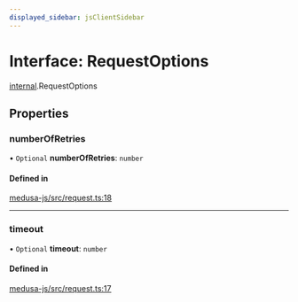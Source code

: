 ```yaml
---
displayed_sidebar: jsClientSidebar
---
```


# Interface: RequestOptions

[internal](../modules/internal.md).RequestOptions

## Properties

### numberOfRetries

• `Optional` **numberOfRetries**: `number`

#### Defined in

[medusa-js/src/request.ts:18](https://github.com/medusajs/medusa/blob/0b0d50b47/packages/medusa-js/src/request.ts#L18)

___

### timeout

• `Optional` **timeout**: `number`

#### Defined in

[medusa-js/src/request.ts:17](https://github.com/medusajs/medusa/blob/0b0d50b47/packages/medusa-js/src/request.ts#L17)
